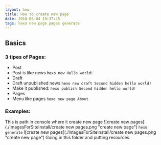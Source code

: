 ```yaml
---
layout: how
title: How to create new page
date: 2018-06-04 19:37:45
tags: hexo new page pages generate
---
```

## Basics
### 3 tipes of Pages:
* Post
 * Post is like news
 `hexo new Hello world!`
* Draft
 * Draft unpublished news
 `hexo new draft Second hidden hello world!`
 * Make it published:
 `hexo publish Second hidden hello world!`
* Pages
 * Menu like pages
 `hexo new page About`

### Examples:
This is path in console where it create new page
![create new pages](./ImagesForSiteInstall/create new pages.png "create new page")
`hexo generate`
![create new pages](./ImagesForSiteInstall/create new pages.png "create new page")
Going in this folder and putting resources.
